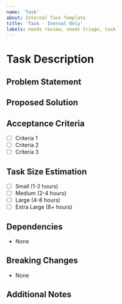 ```yaml
---
name: 'Task'
about: Internal Task Template
title: 'Task - Inernal Only'
labels: needs review, needs triage, task
---
```


# Task Description

## Problem Statement

<!-- Describe the current situation and why it needs to be addressed -->

## Proposed Solution

<!-- Outline your proposed approach to solving the problem -->

## Acceptance Criteria

<!-- List specific, measurable outcomes that define when this task is complete -->

- [ ] Criteria 1
- [ ] Criteria 2
- [ ] Criteria 3

## Task Size Estimation

<!-- Select the appropriate size below -->

- [ ] Small (1-2 hours)
- [ ] Medium (2-4 hours)
- [ ] Large (4-8 hours)
- [ ] Extra Large (8+ hours)

## Dependencies

<!-- List any dependencies or blockers -->

- None

## Breaking Changes

<!-- Document any breaking changes this task might introduce -->

- None

## Additional Notes

<!-- Any other relevant information -->
